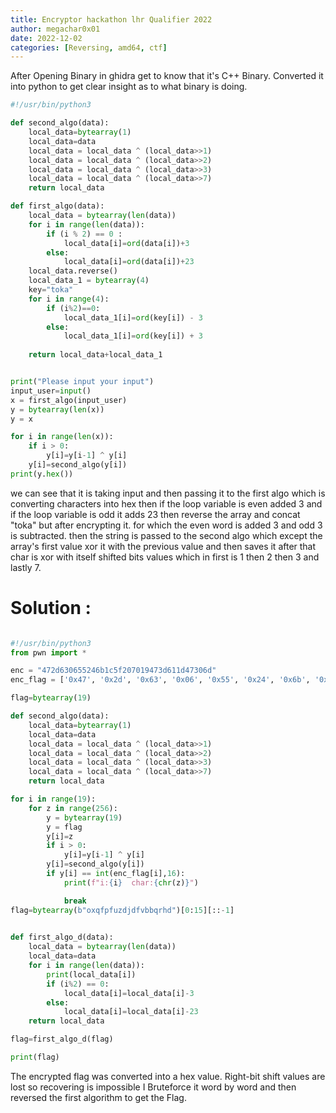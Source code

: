 ```yaml
---
title: Encryptor hackathon lhr Qualifier 2022
author: megachar0x01
date: 2022-12-02
categories: [Reversing, amd64, ctf]
---
```


After Opening Binary in ghidra get to know that it's C++ Binary. Converted it into python to get clear insight as to what binary is doing.

```python
#!/usr/bin/python3

def second_algo(data):
    local_data=bytearray(1)
    local_data=data
    local_data = local_data ^ (local_data>>1)
    local_data = local_data ^ (local_data>>2)
    local_data = local_data ^ (local_data>>3)
    local_data = local_data ^ (local_data>>7)
    return local_data

def first_algo(data):
    local_data = bytearray(len(data))
    for i in range(len(data)):
        if (i % 2) == 0 :
            local_data[i]=ord(data[i])+3
        else:
            local_data[i]=ord(data[i])+23
    local_data.reverse()
    local_data_1 = bytearray(4)
    key="toka"
    for i in range(4):
        if (i%2)==0:
            local_data_1[i]=ord(key[i]) - 3
        else:
            local_data_1[i]=ord(key[i]) + 3
    
    return local_data+local_data_1


print("Please input your input")
input_user=input()
x = first_algo(input_user)
y = bytearray(len(x))
y = x

for i in range(len(x)):
    if i > 0:
        y[i]=y[i-1] ^ y[i]
    y[i]=second_algo(y[i])    
print(y.hex())


```


we can see that it is taking input and then passing it to the first algo which is converting characters into hex then if the loop variable is even added 3 and if the loop variable is odd it adds 23 then reverse the array and concat "toka" but after encrypting it. for which the even word is added 3 and odd 3 is subtracted.
then the string is passed to the second algo which except the array's first value xor it with the previous value and then saves it after that char is xor with itself shifted bits values which in first is 1 then 2 then 3 and lastly 7.


# Solution :

```python

#!/usr/bin/python3
from pwn import *

enc = "472d630655246b1c5f207019473d611d47306d"
enc_flag = ['0x47', '0x2d', '0x63', '0x06', '0x55', '0x24', '0x6b', '0x1c', '0x5f', '0x20', '0x70', '0x19', '0x47', '0x3d', '0x61', '0x1d', '0x47', '0x30', '0x6d',]

flag=bytearray(19)

def second_algo(data):
    local_data=bytearray(1)
    local_data=data
    local_data = local_data ^ (local_data>>1)
    local_data = local_data ^ (local_data>>2)
    local_data = local_data ^ (local_data>>3)
    local_data = local_data ^ (local_data>>7)
    return local_data

for i in range(19):
    for z in range(256):
        y = bytearray(19)
        y = flag
        y[i]=z
        if i > 0:
            y[i]=y[i-1] ^ y[i]
        y[i]=second_algo(y[i])    
        if y[i] == int(enc_flag[i],16):
            print(f"i:{i}  char:{chr(z)}")            

            break
flag=bytearray(b"oxqfpfuzdjdfvbbqrhd")[0:15][::-1]

                    
def first_algo_d(data):
    local_data = bytearray(len(data))
    local_data=data
    for i in range(len(data)):
        print(local_data[i])
        if (i%2) == 0:
            local_data[i]=local_data[i]-3
        else:
            local_data[i]=local_data[i]-23
    return local_data

flag=first_algo_d(flag)

print(flag)


```
The encrypted flag was converted into a hex value. Right-bit shift values are lost so recovering is impossible I Bruteforce it word by word and then reversed the first algorithm to get the Flag.
